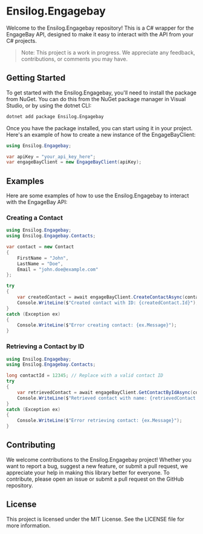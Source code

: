 # Ensilog.Engagebay
Welcome to the Ensilog.Engagebay repository! This is a C# wrapper for the EngageBay API, designed to make it easy to interact with the API from your C# projects.
> Note: This project is a work in progress. We appreciate any feedback, contributions, or comments you may have.

## Getting Started
To get started with the Ensilog.Engagebay, you'll need to install the package from NuGet. You can do this from the NuGet package manager in Visual Studio, or by using the dotnet CLI:

```bash
dotnet add package Ensilog.Engagebay
```

Once you have the package installed, you can start using it in your project. Here's an example of how to create a new instance of the EngageBayClient:

```csharp
using Ensilog.Engagebay;

var apiKey = "your_api_key_here";
var engageBayClient = new EngageBayClient(apiKey);
```

## Examples
Here are some examples of how to use the Ensilog.Engagebay to interact with the EngageBay API:

### Creating a Contact

```csharp
using Ensilog.Engagebay;
using Ensilog.Engagebay.Contacts;

var contact = new Contact
{
    FirstName = "John",
    LastName = "Doe",
    Email = "john.doe@example.com"
};

try
{
    var createdContact = await engageBayClient.CreateContactAsync(contact);
    Console.WriteLine($"Created contact with ID: {createdContact.Id}");
}
catch (Exception ex)
{
    Console.WriteLine($"Error creating contact: {ex.Message}");
}
```

### Retrieving a Contact by ID
```csharp
using Ensilog.Engagebay;
using Ensilog.Engagebay.Contacts;

long contactId = 12345; // Replace with a valid contact ID
try
{
    var retrievedContact = await engageBayClient.GetContactByIdAsync(contactId);
    Console.WriteLine($"Retrieved contact with name: {retrievedContact.FirstName} {retrievedContact.LastName}");
}
catch (Exception ex)
{
    Console.WriteLine($"Error retrieving contact: {ex.Message}");
}
```

## Contributing
We welcome contributions to the Ensilog.Engagebay project! Whether you want to report a bug, suggest a new feature, or submit a pull request, we appreciate your help in making this library better for everyone.
To contribute, please open an issue or submit a pull request on the GitHub repository.

## License
This project is licensed under the MIT License. See the LICENSE file for more information.